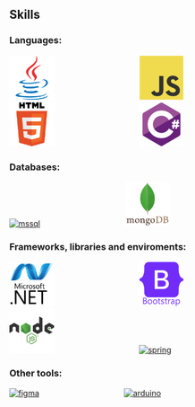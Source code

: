 ## Skills
### Languages:
<p>
  <a href="https://www.java.com" target="_blank" rel="noreferrer" style="margin-right: 3vb;"><img src="https://raw.githubusercontent.com/devicons/devicon/master/icons/java/java-original.svg" alt="java" width="80" height="80"/></a>&emsp;&emsp;
  <a href="https://developer.mozilla.org/en-US/docs/Web/JavaScript" target="_blank" rel="noreferrer" style="margin-right: 3vb;"><img src="https://raw.githubusercontent.com/devicons/devicon/master/icons/javascript/javascript-original.svg" alt="javascript" width="80" height="80"/></a>&emsp;&emsp;
  <a href="https://www.w3.org/html/" target="_blank" rel="noreferrer" style="margin-right: 3vb;"><img src="https://raw.githubusercontent.com/devicons/devicon/master/icons/html5/html5-original-wordmark.svg" alt="html5" width="80" height="80"/></a>&emsp;&emsp;
  <a href="https://www.w3schools.com/cs/" target="_blank" rel="noreferrer" style="margin-right: 3vb;"><img src="https://raw.githubusercontent.com/devicons/devicon/master/icons/csharp/csharp-original.svg" alt="csharp" width="80" height="80"/></a>&emsp;&emsp;
</p>

### Databases:
<p>
  <a href="https://www.microsoft.com/en-us/sql-server" target="_blank" rel="noreferrer" style="margin-right: 3vb;"><img src="https://www.svgrepo.com/show/303229/microsoft-sql-server-logo.svg" alt="mssql" width="80" height="80"/></a>&emsp;&emsp;
  <a href="https://www.mongodb.com/" target="_blank" rel="noreferrer" style="margin-right: 3vb;"><img src="https://raw.githubusercontent.com/devicons/devicon/master/icons/mongodb/mongodb-original-wordmark.svg" alt="mongodb" width="80" height="80"/></a>&emsp;&emsp;
</p>

### Frameworks, libraries and enviroments:
<p>
  <a href="https://dotnet.microsoft.com/" target="_blank" rel="noreferrer" style="margin-right: 3vb;"><img src="https://raw.githubusercontent.com/devicons/devicon/master/icons/dot-net/dot-net-original-wordmark.svg" alt="dotnet" width="80" height="80"/></a>&emsp;&emsp;
  <a href="https://getbootstrap.com" target="_blank" rel="noreferrer" style="margin-right: 3vb;"><img src="https://raw.githubusercontent.com/devicons/devicon/master/icons/bootstrap/bootstrap-plain-wordmark.svg" alt="bootstrap" width="80" height="80"/></a>&emsp;&emsp;
  <a href="https://nodejs.org" target="_blank" rel="noreferrer" style="margin-right: 3vb;"><img src="https://raw.githubusercontent.com/devicons/devicon/master/icons/nodejs/nodejs-original-wordmark.svg" alt="nodejs" width="80" height="80"/></a>&emsp;&emsp;
  <a href="https://spring.io/" target="_blank" rel="noreferrer" style="margin-right: 3vb;"><img src="https://www.vectorlogo.zone/logos/springio/springio-icon.svg" alt="spring" width="80" height="80"/></a>
</p>

### Other tools:
<p>
    <a href="https://www.figma.com/" target="_blank" rel="noreferrer" style="margin-right: 3vb;"><img src="https://www.vectorlogo.zone/logos/figma/figma-icon.svg" alt="figma" width="80" height="80"/></a>&emsp;&emsp;
    <a href="https://www.arduino.cc/" target="_blank" rel="noreferrer" style="margin-right: 3vb;"><img src="https://cdn.worldvectorlogo.com/logos/arduino-1.svg" alt="arduino" width="80" height="80"/></a>&emsp;&emsp;
</p>
